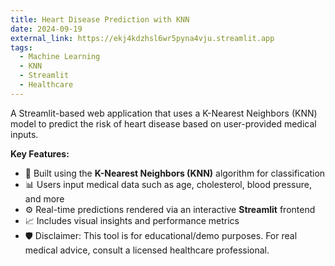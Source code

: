 ```yaml
---
title: Heart Disease Prediction with KNN
date: 2024-09-19
external_link: https://ekj4kdzhsl6wr5pyna4vju.streamlit.app
tags:
  - Machine Learning
  - KNN
  - Streamlit
  - Healthcare
---
```


A Streamlit-based web application that uses a K-Nearest Neighbors (KNN) model to predict the risk of heart disease based on user-provided medical inputs.

<!--more-->

**Key Features:**
- 🧠 Built using the **K-Nearest Neighbors (KNN)** algorithm for classification
- 📊 Users input medical data such as age, cholesterol, blood pressure, and more
- ⚙️ Real-time predictions rendered via an interactive **Streamlit** frontend
- 📈 Includes visual insights and performance metrics
- 🛡️ Disclaimer: This tool is for educational/demo purposes. For real medical advice, consult a licensed healthcare professional.
